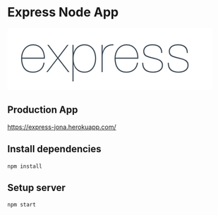 # Express Node App

![](public/backup/express.png)

## Production App

https://express-jona.herokuapp.com/

## Install dependencies

```
npm install
```

## Setup server

```
npm start
```
